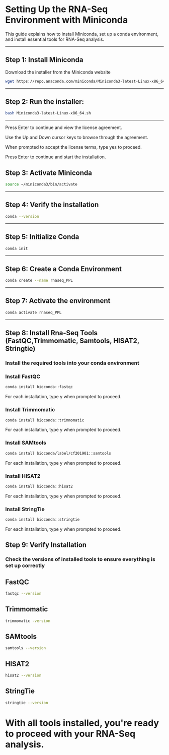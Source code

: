 # Setting Up the RNA-Seq Environment with Miniconda

This guide explains how to install Miniconda, set up a conda environment, and install essential tools for RNA-Seq analysis.

---

## Step 1: Install Miniconda

Download the installer from the Miniconda website
   ```bash
 wget https://repo.anaconda.com/miniconda/Miniconda3-latest-Linux-x86_64.sh
  ```
---

## Step 2: Run the installer:
   ```bash
   bash Miniconda3-latest-Linux-x86_64.sh
  ```
---
Press Enter to continue and view the license agreement.

Use the Up and Down cursor keys to browse through the agreement.

When prompted to accept the license terms, type yes to proceed.

Press Enter to continue and start the installation.

## Step 3: Activate Miniconda
   ```bash
source ~/miniconda3/bin/activate
  ```

---
## Step 4: Verify the installation
```bash
conda --version
  ```
---
## Step 5: Initialize Conda
```bash
conda init
  ```
---

## Step 6: Create a Conda Environment

```bash
conda create --name rnaseq_PPL
  ```
---
## Step 7: Activate the environment
```bash
conda activate rnaseq_PPL
  ```
---
## Step 8: Install Rna-Seq Tools (FastQC,Trimmomatic, Samtools, HISAT2, Stringtie)
### Install the required tools into your conda environment

### Install FastQC

```bash
conda install bioconda::fastqc
  ```
For each installation, type y when prompted to proceed.
### Install Trimmomatic
```bash
conda install bioconda::trimmomatic
  ```
For each installation, type y when prompted to proceed.

### Install SAMtools
```bash
conda install bioconda/label/cf201901::samtools
  ```
For each installation, type y when prompted to proceed.

### Install HISAT2
```bash
conda install bioconda::hisat2
  ```
For each installation, type y when prompted to proceed.

### Install StringTie
```bash
conda install bioconda::stringtie
  ```
For each installation, type y when prompted to proceed.

## Step 9: Verify Installation
### Check the versions of installed tools to ensure everything is set up correctly

## FastQC
```bash
fastqc --version
  ```
## Trimmomatic
```bash
trimmomatic -version
  ```
## SAMtools
```bash
samtools --version
  ```
## HISAT2
```bash
hisat2 --version
  ```
## StringTie
```bash
stringtie --version
  ```
# With all tools installed, you're ready to proceed with your RNA-Seq analysis.
